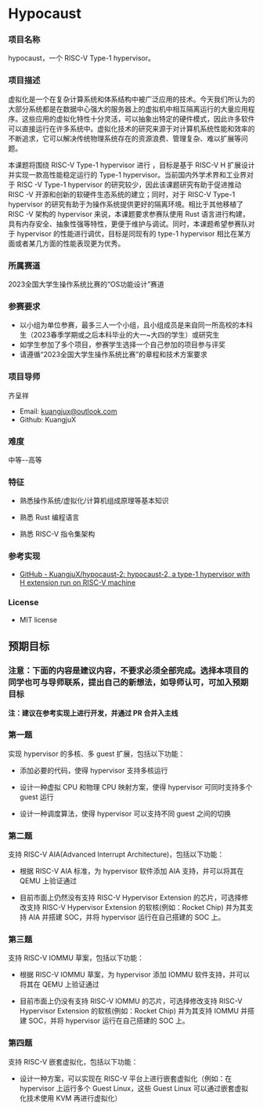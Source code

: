 # Hypocaust

### 项目名称

hypocaust，一个 RISC-V Type-1 hypervisor。

### 项目描述

虚拟化是一个在复杂计算系统和体系结构中被广泛应用的技术。今天我们所认为的大部分系统都是在数据中心强大的服务器上的虚拟机中相互隔离运行的大量应用程序。这些应用的虚拟化特性十分灵活，可以抽象出特定的硬件模式，因此许多软件可以直接运行在许多系统中。虚拟化技术的研究来源于对计算机系统性能和效率的不断追求，它可以解决传统物理系统存在的资源浪费、管理复杂、难以扩展等问题。

本课题将围绕 RISC-V Type-1 hypervisor 进行 ，目标是基于 RISC-V H 扩展设计并实现一款高性能稳定运行的 Type-1 hypervisor。当前国内外学术界和工业界对于 RISC -V Type-1 hypervisor 的研究较少，因此该课题研究有助于促进推动 RISC -V 开源和创新的软硬件生态系统的建立；同时，对于 RISC-V Type-1 hypervisor 的研究有助于为操作系统提供更好的隔离环境。相比于其他移植了 RISC -V 架构的 hypervisor 来说，本课题要求参赛队使用 Rust 语言进行构建，具有内存安全、抽象性强等特性，更便于维护与调试。同时，本课题希望参赛队对于 hypervisor 的性能进行调优，目标是同现有的 type-1 hypervisor 相比在某方面或者某几方面的性能表现更为优秀。

### 所属赛道

2023全国大学生操作系统比赛的“OS功能设计”赛道

### 参赛要求

- 以小组为单位参赛，最多三人一个小组，且小组成员是来自同一所高校的本科生（2023春季学期或之后本科毕业的大一~大四的学生）或研究生
- 如学生参加了多个项目，参赛学生选择一个自己参加的项目参与评奖
- 请遵循“2023全国大学生操作系统比赛”的章程和技术方案要求

### 项目导师

齐呈祥

- Email: kuangjux@outlook.com
- Github: KuangjuX

### 难度

中等--高等

### 特征

- 熟悉操作系统/虚拟化/计算机组成原理等基本知识

- 熟悉 Rust 编程语言

- 熟悉 RISC-V 指令集架构

### 参考实现

- [GitHub - KuangjuX/hypocaust-2: hypocaust-2, a type-1 hypervisor with H extension run on RISC-V machine](https://github.com/KuangjuX/hypocaust-2)

### License

- MIT license

## 预期目标

### 注意：下面的内容是建议内容，不要求必须全部完成。选择本项目的同学也可与导师联系，提出自己的新想法，如导师认可，可加入预期目标

**注：建议在参考实现上进行开发，并通过 PR 合并入主线**

### 第一题

实现 hypervisor 的多核、多 guest 扩展，包括以下功能：

- 添加必要的代码，使得 hypervisor 支持多核运行

- 设计一种虚拟 CPU 和物理 CPU 映射方案，使得 hypervisor 可同时支持多个 guest 运行

- 设计一种调度算法，使得 hypervisor 可以支持不同 guest 之间的切换

### 第二题

支持 RISC-V AIA(Advanced Interrupt Architecture)，包括以下功能：

- 根据 RISC-V AIA 标准，为 hypervisor 软件添加 AIA 支持，并可以将其在 QEMU 上验证通过

- 目前市面上仍然没有支持 RISC-V Hypervisor Extension 的芯片，可选择修改支持 RISC-V Hypervisor Extension 的软核(例如：Rocket Chip) 并为其支持 AIA 并搭建 SOC，并将 hypervisor 运行在自己搭建的 SOC 上。

### 第三题

支持 RISC-V IOMMU 草案，包括以下功能：

- 根据 RISC-V IOMMU 草案，为 hypervisor 添加 IOMMU 软件支持，并可以将其在 QEMU 上验证通过

- 目前市面上仍没有支持 RISC-V IOMMU 的芯片，可选择修改支持 RISC-V Hypervisor Extension 的软核(例如：Rocket Chip) 并为其支持 IOMMU 并搭建 SOC，并将 hypervisor 运行在自己搭建的 SOC 上。

### 第四题

支持 RISC-V 嵌套虚拟化，包括以下功能：

- 设计一种方案，可以实现在 RISC-V 平台上进行嵌套虚拟化（例如：在 hypervisor 上运行多个 Guest Linux，这些 Guest Linux 可以通过嵌套虚拟化技术使用 KVM 再进行虚拟化）

